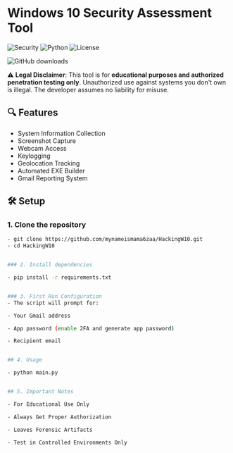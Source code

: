 # Windows 10 Security Assessment Tool

![Security](https://img.shields.io/badge/Purpose-Security_Testing-red) 
![Python](https://img.shields.io/badge/Language-Python-blue)
![License](https://img.shields.io/badge/License-MIT-green)

![GitHub downloads](https://img.shields.io/github/downloads/mynameismama6zaa/HackingW10/total?color=blue&style=for-the-badge)

⚠️ **Legal Disclaimer**: This tool is for **educational purposes and authorized penetration testing only**. Unauthorized use against systems you don't own is illegal. The developer assumes no liability for misuse.

## 🔍 Features
- System Information Collection
- Screenshot Capture
- Webcam Access
- Keylogging
- Geolocation Tracking
- Automated EXE Builder
- Gmail Reporting System

## 🛠️ Setup

### 1. Clone the repository
```bash
- git clone https://github.com/mynameismama6zaa/HackingW10.git
- cd HackingW10


### 2. Install dependencies

- pip install -r requirements.txt


### 3. First Run Configuration
- The script will prompt for:

- Your Gmail address

- App password (enable 2FA and generate app password)

- Recipient email


## 4. Usage

- python main.py


## 5. Important Notes

- For Educational Use Only

- Always Get Proper Authorization

- Leaves Forensic Artifacts

- Test in Controlled Environments Only



